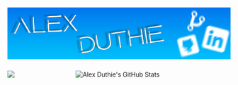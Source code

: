 # [![Alex Duthie | GitHub Banner](https://raw.githubusercontent.com/AlexDuthie/AlexDuthie/main/images/github-banner.png)](https://www.linkedin.com/in/alexduthielnkdn/)

<div>

<a href="https://github.com/alexduthie">
  <img align="left" src="https://github-readme-stats.vercel.app/api/top-langs/?username=alexduthie&theme=light&hide_langs_below=1" />
</a>

<a href="https://github.com/alexduthie">
 <img align="right" width="350" height="350" src="https://github-readme-stats.vercel.app/api?username=alexduthie&show_icons=true&theme=light&line_height=27" alt="Alex Duthie's GitHub Stats"/>
</a>

</div>